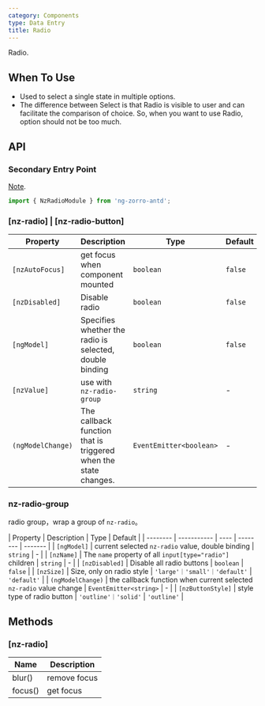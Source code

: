 ```yaml
---
category: Components
type: Data Entry
title: Radio
---
```


Radio.

## When To Use

- Used to select a single state in multiple options.
- The difference between Select is that Radio is visible to user and can facilitate the comparison of choice. So, when you want to use Radio, option should not be too much.

## API

### Secondary Entry Point

[Note](/docs/getting-started/en#secondary-entry-points).

```ts
import { NzRadioModule } from 'ng-zorro-antd';
```

### [nz-radio] | [nz-radio-button]

| Property | Description | Type | Default |
| -------- | ----------- | ---- | ------- |
| `[nzAutoFocus]` | get focus when component mounted | `boolean` | `false` |
| `[nzDisabled]` | Disable radio | `boolean` | `false` |
| `[ngModel]` | Specifies whether the radio is selected, double binding | `boolean` | `false` |
| `[nzValue]` | use with `nz-radio-group` | `string` | - |
| `(ngModelChange)` | The callback function that is triggered when the state changes. | `EventEmitter<boolean>` | - |

### nz-radio-group

radio group，wrap a group of `nz-radio`。

| Property | Description | Type | Default |
| -------- | ----------- | ---- | -------- | ------- |
| `[ngModel]` | current selected `nz-radio` value, double binding | `string` | - |
| `[nzName]` | The `name` property of all `input[type="radio"]` children | `string`  | - |
| `[nzDisabled]` | Disable all radio buttons | `boolean` |  `false` |
| `[nzSize]` | Size, only on radio style | `'large'｜'small'｜'default'` | `'default'` |
| `(ngModelChange)` | the callback function when current selected `nz-radio` value change | `EventEmitter<string>` | - |
| `[nzButtonStyle]` | style type of radio button | `'outline'｜'solid'` | `'outline'` |

## Methods

### [nz-radio]

| Name | Description |
| ---- | ----------- |
| blur() | remove focus |
| focus() | get focus |
